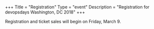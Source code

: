 +++
Title = "Registration"
Type = "event"
Description = "Registration for devopsdays Washington, DC 2018"
+++

<div style="width:100%; text-align:left;">

Registration and ticket sales will begin on Friday, March 9.
</div></div>
</div>
